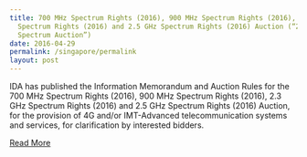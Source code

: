 ```yaml
---
title: 700 MHz Spectrum Rights (2016), 900 MHz Spectrum Rights (2016), 2.3 GHz
  Spectrum Rights (2016) and 2.5 GHz Spectrum Rights (2016) Auction (“2016
  Spectrum Auction”)
date: 2016-04-29
permalink: /singapore/permalink
layout: post
---
```

IDA has published the Information Memorandum and Auction Rules for the 700 MHz Spectrum Rights (2016), 900 MHz Spectrum Rights (2016), 2.3 GHz Spectrum Rights (2016) and 2.5 GHz Spectrum Rights (2016) Auction, for the provision of 4G and/or IMT-Advanced telecommunication systems and services, for clarification by interested bidders.

[Read More](https://www.imda.gov.sg/regulations-and-licensing-listing/spectrum-management-and-coordination/spectrum-rights-auctions-and-assignment/700-mhz-spectrum-rights-900-mhz-spectrum-rights-2-3-ghz-spectrum-rights)